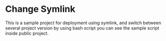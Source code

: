 # Change Symlink
This is a sample project for deployment using symlink, and switch between several project version by using bash script
you can see the sample script inside public project.
